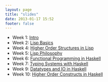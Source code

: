 ```yaml
---
layout: page
title: "slides"
date: 2013-01-17 15:52
footer: false
---
```


* Week 1: [Intro](/slides/intro.html)
* Week 2: [Lisp Basics](/slides/lisp-basics.html)
* Week 4: [Higher Order Structures in Lisp](/slides/lisp-advanced.html)
* Week 5: [Lisp Philosophy](/slides/lisp-philosophy.html)
* Week 6: [Functional Programming in Haskell](/slides/haskell-intro.html)
* Week 7: [Typing Systems with Haskell](/slides/haskell-typing.html)
* Week 9: [Datatypes and IO in Haskell](/slides/haskell-datatypes.html)
* Week 10: [Higher Order Constructs in Haskell](/slides/haskell-high-level.html)
